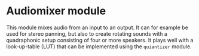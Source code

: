 # Audiomixer module

This module mixes audio from an input to an output. It can for example be used for stereo panning, but also to create rotating sounds with a quadraphonic setup consisting of four or more speakers. It plays well with a look-up-table (LUT) that can be implemented using the `quiantizer` module.
